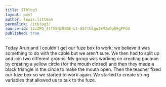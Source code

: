 ```yaml
---
title: ITblog3
layout: post
author: lewis.littman
permalink: /itblog3/
source-id: 12zZPQ_4tfSSNz0SOE-Lt-857thEgw3YM3wOphFgPFd4
published: true
---
```

Today Arun and I couldn't get our fuze box to work; we believe it was something to do with the cable but we aren't sure. We then had to split up and join two different groups. My group was working on creating pacman by creating a yellow circle (for the mouth closed) and then they made a black triangle in the circle to make the mouth open. Then the teacher fixed our fuze box so we started to work again. We started to create string variables that allowed us to talk to the fuze.

